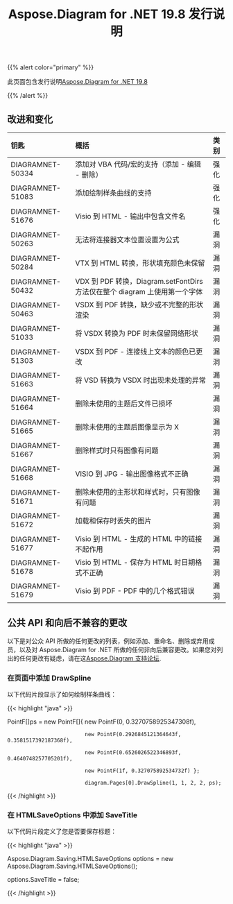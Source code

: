 ﻿---
title: Aspose.Diagram for .NET 19.8 发行说明
type: docs
weight: 50
url: /zh/net/aspose-diagram-for-net-19-8-release-notes/
---
{{% alert color="primary" %}} 

此页面包含发行说明[Aspose.Diagram for .NET 19.8](https://www.nuget.org/packages/Aspose.Diagram/19.8.0)

{{% /alert %}} 
## **改进和变化**

|**钥匙**|**概括**|**类别**|
|:- |:- |:- |
|DIAGRAMNET-50334|添加对 VBA 代码/宏的支持（添加 - 编辑 - 删除）|强化|
|DIAGRAMNET-51083|添加绘制样条曲线的支持|强化|
|DIAGRAMNET-51676|Visio 到 HTML - 输出中包含文件名|强化|
|DIAGRAMNET-50263|无法将连接器文本位置设置为公式|漏洞|
|DIAGRAMNET-50284|VTX 到 HTML 转换，形状填充颜色未保留|漏洞|
|DIAGRAMNET-50432|VDX 到 PDF 转换，Diagram.setFontDirs 方法仅在整个 diagram 上使用第一个字体|漏洞|
|DIAGRAMNET-50463|VSDX 到 PDF 转换，缺少或不完整的形状渲染|漏洞|
|DIAGRAMNET-51033|将 VSDX 转换为 PDF 时未保留网络形状|漏洞|
|DIAGRAMNET-51303|VSDX 到 PDF - 连接线上文本的颜色已更改|漏洞|
|DIAGRAMNET-51663|将 VSD 转换为 VSDX 时出现未处理的异常|漏洞|
|DIAGRAMNET-51664|删除未使用的主题后文件已损坏|漏洞|
|DIAGRAMNET-51665|删除未使用的主题后图像显示为 X|漏洞|
|DIAGRAMNET-51667|删除样式时只有图像有问题|漏洞|
|DIAGRAMNET-51668|VISIO 到 JPG - 输出图像格式不正确|漏洞|
|DIAGRAMNET-51671|删除未使用的主形状和样式时，只有图像有问题|漏洞|
|DIAGRAMNET-51672|加载和保存时丢失的图片|漏洞|
|DIAGRAMNET-51677|Visio 到 HTML - 生成的 HTML 中的链接不起作用|漏洞|
|DIAGRAMNET-51678|Visio 到 HTML - 保存为 HTML 时日期格式不正确|漏洞|
|DIAGRAMNET-51679|Visio 到 PDF - PDF 中的几个格式错误|漏洞|
## **公共 API 和向后不兼容的更改**
以下是对公众 API 所做的任何更改的列表，例如添加、重命名、删除或弃用成员，以及对 Aspose.Diagram for .NET 所做的任何非向后兼容更改。如果您对列出的任何更改有疑虑，请在这[Aspose.Diagram 支持论坛](https://forum.aspose.com/c/diagram/17).
### **在页面中添加 DrawSpline**
以下代码片段显示了如何绘制样条曲线：

{{< highlight "java" >}}

 PointF[]ps = new PointF[]{ new PointF(0, 0.3270758925347308f), 

                             new PointF(0.2926845121364643f, 0.3581517392187368f), 

                             new PointF(0.6526026522346893f, 0.4640748257705201f), 

                             new PointF(1f, 0.327075892534732f) };

                             diagram.Pages[0].DrawSpline(1, 1, 2, 2, ps);

{{< /highlight >}}
### **在 HTMLSaveOptions 中添加 SaveTitle**
以下代码片段定义了您是否要保存标题：

{{< highlight "java" >}}

 Aspose.Diagram.Saving.HTMLSaveOptions options = new Aspose.Diagram.Saving.HTMLSaveOptions();

options.SaveTitle = false;

{{< /highlight >}}




